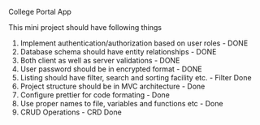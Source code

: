 College Portal App

This mini project should have following things
1. Implement authentication/authorization based on user roles - DONE
2. Database schema should have entity relationships - DONE
3. Both client as well as server validations - DONE
4. User password should be in encrypted format - DONE
5. Listing should have filter, search and sorting facility etc. - Filter Done 
6. Project structure should be in MVC architecture - Done
7. Configure prettier for code formating - Done
8. Use proper names to file, variables and functions etc - Done
9. CRUD Operations - CRD Done
